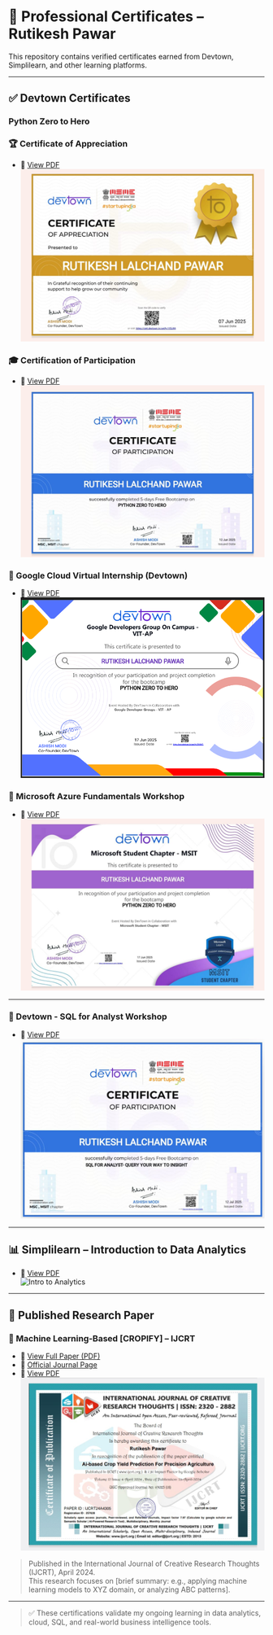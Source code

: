 # 📜 Professional Certificates – Rutikesh Pawar

This repository contains verified certificates earned from Devtown, Simplilearn, and other learning platforms.

---

## ✅ Devtown Certificates
### Python Zero to Hero

### 🏆 Certificate of Appreciation  
- 🔗 [View PDF](./devtown_python_zero_to_hero/devtown_appreciation.pdf)  
![Appreciation](./devtown_python_zero_to_hero/devtown_appreciation.jpg)

### 🎓 Certification of Participation  
- 🔗 [View PDF](./devtown_python_zero_to_hero/devtown_participation_python_zerotohero.pdf)  
![Participation](./devtown_python_zero_to_hero/devtown_participation_python_zerotohero.jpg)

### 💼 Google Cloud Virtual Internship (Devtown)  
- 🔗 [View PDF](./devtown_python_zero_to_hero/devtown_google.pdf)  
![Google Internship](./devtown_python_zero_to_hero/devtown_google.png)

### 🧠 Microsoft Azure Fundamentals Workshop  
- 🔗 [View PDF](./devtown_python_zero_to_hero/devtown_microsoft.pdf)  
![Microsoft](./devtown_python_zero_to_hero/devtown_microsoft.jpg)

--- 

### 🧾 Devtown - SQL for Analyst Workshop  
- 🔗 [View PDF](./devtown_sql_for_analyst/devtown_sql_analyst.pdf)  
![SQL](./devtown_sql_for_analyst/devtown_sql_analyst.jpg)

---

## 📊 Simplilearn – Introduction to Data Analytics  
- 🔗 [View PDF](./simplilearn_intro_data_analytics.pdf)  
![Intro to Analytics](./simplilearn_intro_data_analytics.jpeg)

---

## 🧪 Published Research Paper

### 📄 Machine Learning-Based [CROPIFY] – IJCRT  
- 🔗 [View Full Paper (PDF)](https://www.ijcrt.org/papers/IJCRT24A4305.pdf)  
- 🔗 [Official Journal Page](https://ijcrt.org/viewfull.php?&p_id=IJCRT24A4305)
- 🔗 [View PDF](./IJCRT/IJCRT.pdf)
![IJCRT Paper Preview](./IJCRT/IJCRT.jpg)

> Published in the International Journal of Creative Research Thoughts (IJCRT), April 2024.  
This research focuses on [brief summary: e.g., applying machine learning models to XYZ domain, or analyzing ABC patterns].  

---

> ✅ These certifications validate my ongoing learning in data analytics, cloud, SQL, and real-world business intelligence tools.
